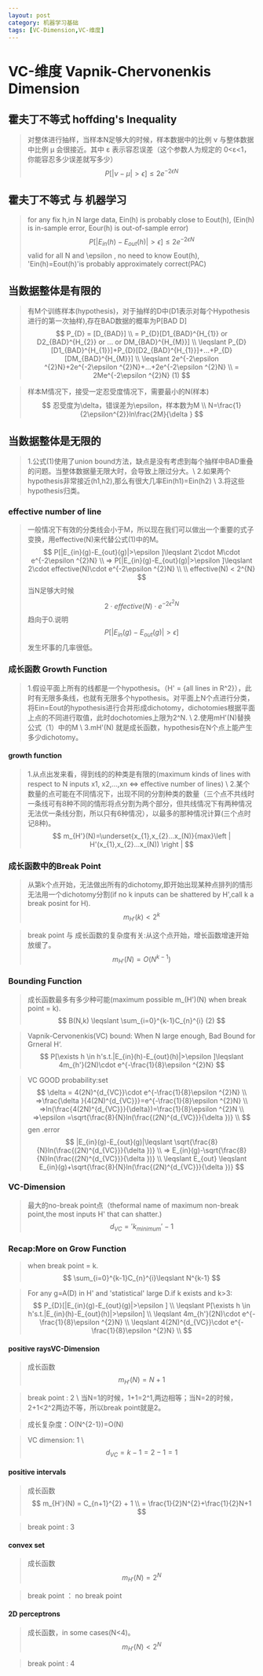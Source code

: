 ```yaml
---
layout: post
category: 机器学习基础
tags: [VC-Dimension,VC-维度]
---
```



VC-维度 Vapnik-Chervonenkis Dimension
================

## 霍夫丁不等式 hoffding's Inequality

> 对整体进行抽样，当样本N足够大的时候，样本数据中的比例 ν 与整体数据中比例 μ 会很接近。其中 ε 表示容忍误差（这个参数人为规定的 0<ε<1，你能容忍多少误差就写多少）
$$
	P\left [ \left | \nu - \mu  \right | > \epsilon  \right ] \leqslant 2 e^{-2 \epsilon N}
$$

## 霍夫丁不等式 与 机器学习

> for any fix h,in N large data, Ein(h) is probably close to Eout(h), (Ein(h) is in-sample error, Eour(h) is out-of-sample error)
$$
	P\left [ \left | E_{in}(h) - E_{out}(h)  \right | > \epsilon  \right ] \leqslant 2 e^{-2 \epsilon N}
$$ 
> valid for all N and \\epsilon , no need to know Eout(h), 'Ein(h)=Eout(h)'is probably approximately correct(PAC)

  
## 当数据整体是有限的

> 有M个训练样本(hypothesis)，对于抽样的D中(D1表示对每个Hypothesis进行的第一次抽样),存在BAD数据的概率为P[BAD D]
$$
	P_{D} = [D_{BAD}]	\\
	      = P_{D}[D1_{BAD}^{H_{1}} or D2_{BAD}^{H_{2}} or ... or DM_{BAD}^{H_{M}}]	\\
	      \leqslant  P_{D}[D1_{BAD}^{H_{1}}]+P_{D}[D2_{BAD}^{H_{1}}]+...+P_{D}[DM_{BAD}^{H_{M}}]	\\
	      \leqslant  2e^{-2\epsilon ^{2}N}+2e^{-2\epsilon ^{2}N}+...+2e^{-2\epsilon ^{2}N} 		\\
	      = 2Me^{-2\epsilon ^{2}N}	(1) 
$$

> 样本M情况下，接受一定忍受度情况下，需要最小的N(样本)
$$
	忍受度为\delta，错误差为\epsilon，样本数为M	\\
	N=\frac{1}{2\epsilon^{2}}ln\frac{2M}{\delta } 
$$

## 当数据整体是无限的

> 1.公式(1)使用了union bound方法，缺点是没有考虑到每个抽样中BAD重叠的问题。当整体数据量无限大时，会导致上限过分大。\\
  2.如果两个hypothesis非常接近(h1,h2),那么有很大几率Ein(h1)=Ein(h2) \\
  3.将这些hypothesis归类。

### effective number of line

> 一般情况下有效的分类线会小于M，所以现在我们可以做出一个重要的式子变换，用effective(N)来代替公式(1)中的M。
$$
	P[|E_{in}(g)-E_{out}(g)|>\epsilon ]\leqslant 2\cdot M\cdot e^{-2\epsilon ^{2}N}	\\
	=> P[|E_{in}(g)-E_{out}(g)|>\epsilon ]\leqslant 2\cdot effective(N)\cdot e^{-2\epsilon ^{2}N}	\\
	\\
	effective(N) < 2^{N}
$$
当N足够大时候
$$
	2\cdot effective(N)\cdot e^{-2\epsilon ^{2}N}
$$
趋向于0.说明
$$
	P[|E_{in}(g)-E_{out}(g)|>\epsilon]
$$
发生坏事的几率很低。

### 成长函数  Growth Function
 
> 1.假设平面上所有的线都是一个hypothesis。（H' = {all lines in R^2}），此时有无限多条线，也就有无限多个hypothesis。对平面上N个点进行分类，将Ein=Eout的hypothesis进行合并形成dichotomy，dichotomies根据平面上点的不同进行取值，此时dochotomies上限为2^N.	\\
  2.使用mH'(N)替换公式（1）中的M \\
  3.mH'(N) 就是成长函数，hypothesis在N个点上能产生多少dichotomy。

#### growth function
> 1.从点出发来看，得到线的的种类是有限的(maximum kinds of lines with respect to N inputs x1, x2,...,xn <=> effective number of lines)	\\
  2.某个数量的点可能在不同情况下，出现不同的分割种类的数量（三个点不共线时一条线可有8种不同的情形将点分割为两个部分，但共线情况下有两种情况无法优一条线分割，所以只有6种情况），以最多的那种情况计算(三个点时记8种)。
$$
	m_{H'}(N)=\underset{x_{1},x_{2}...x_(N)}{max}\left | H'(x_{1},x_{2}...x_(N)) \right |
$$

### 成长函数中的Break Point

> 从第k个点开始，无法做出所有的dichotomy,即开始出现某种点排列的情形无法用一个dichotomy分割(if no k inputs can be shattered by H',call k a break posint for H).
$$
	m_{H'}(k) < 2^{k}
$$

> break point 与 成长函数的复杂度有关:从这个点开始，增长函数增速开始放缓了。
$$
	m_{H'}(N) = O(N^{k-1})
$$

### Bounding Function

> 成长函数最多有多少种可能(maximum possible m_(H')(N) when break point = k).
$$
	B(N,k) \leqslant \sum_{i=0}^{k-1}C_{n}^{i}	(2)
$$

> Vapnik-Cervonenkis(VC) bound: When N large enough, Bad Bound for Grneral H‘.
$$
	P[\exists h \in h's.t.|E_{in}(h)-E_{out}(h)|>\epsilon ]\leqslant 4m_{h'}(2N)\cdot e^{-\frac{1}{8}\epsilon ^{2}N}
$$

> VC GOOD probability:set
$$
	\delta = 4(2N)^{d_{VC}}\cdot e^{-\frac{1}{8}\epsilon ^{2}N}	\\
      =>\frac{\delta }{4(2N)^{d_{VC}}}=e^{-\frac{1}{8}\epsilon ^{2}N}	\\
      =>ln(\frac{4(2N)^{d_{VC}}}{\delta})=\frac{1}{8}\epsilon ^{2}N	\\
      =>\epsilon =\sqrt{\frac{8}{N}ln(\frac{(2N)^{d_{VC}}}{\delta })}	\\	
$$
gen .error
$$
	|E_{in}(g)-E_{out}(g)|\leqslant \sqrt{\frac{8}{N}ln(\frac{(2N)^{d_{VC}}}{\delta })}	\\
      => E_{in}(g)-\sqrt{\frac{8}{N}ln(\frac{(2N)^{d_{VC}}}{\delta })}	\\ 
      \leqslant E_{out}	\leqslant E_{in}(g)+\sqrt{\frac{8}{N}ln(\frac{(2N)^{d_{VC}}}{\delta })}
$$

### VC-Dimension

> 最大的no-break point点（theformal name of maximum non-break point,the most inputs H' that can shatter.)
$$
	d_{VC} = 'k_{minimum}'-1
$$

### Recap:More on Grow Function

> when break point = k.
$$
	\sum_{i=0}^{k-1}C_{n}^{i}\leqslant N^{k-1}
$$

> For any g=A(D) in H' and 'statistical' large D.if k exists and k>3:
$$
	P_{D}[|E_{in}(g)-E_{out}(g)|>\epsilon ]	\\
	\leqslant P[\exists h \in h's.t.|E_{in}(h)-E_{out}(h)|>\epsilon]  \\
	\leqslant 4m_{h'}(2N)\cdot e^{-\frac{1}{8}\epsilon ^{2}N}	\\
	\leqslant 4(2N)^{d_{VC}}\cdot e^{-\frac{1}{8}\epsilon ^{2}N}	\\	
$$

#### positive raysVC-Dimension

> 成长函数
$$
	m_{H'}(N) = N + 1
$$

> break point : 2	\\
  当N=1的时候，1+1=2^1,两边相等；当N=2的时候，2+1<2^2两边不等，所以break point就是2。

> 成长复杂度：O(N^{2-1})=O(N)

> VC dimension: 1 \\
$$
	d_{VC}=k-1=2-1=1
$$

#### positive intervals

> 成长函数
$$
	m_{H'}(N) = C_{n+1}^{2} + 1 	\\
		  = \frac{1}{2}N^{2}+\frac{1}{2}N+1
$$

> break point : 3

#### convex set

>成长函数
$$
	m_{H'}(N) = 2^{N}
$$

> break point ： no break point

#### 2D perceptrons

> 成长函数，in some cases(N<4)。
$$
	m_{H'}(N) < 2^{N}
$$ 

> break point : 4



